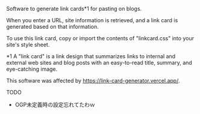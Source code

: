 Software to generate link cards*1 for pasting on blogs.

When you enter a URL, site information is retrieved, and a link card is generated based on that information.

To use this link card, copy or import the contents of "linkcard.css" into your site's style sheet.


*1 A "link card" is a link design that summarizes links to internal and external web sites and blog posts with an easy-to-read title, summary, and eye-catching image.


This software was affected by https://link-card-generator.vercel.app/.

TODO

* OGP未定義時の設定忘れてたわｗ
